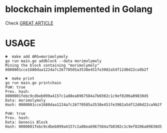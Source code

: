 # blockchain implemented in Golang
Check [GREAT ARTICLE](https://jeiwan.cc/posts/building-blockchain-in-go-part-1/)

# USAGE
```
☻  make add ARG=morimolymoly
go run main.go addblock --data morimolymoly
Mining the block containing "morimolymoly"
0000001cce1680daa1224a7c26770505a3538e451fe3982a5df12d0d22ca9b2f

☻  make print 
go run main.go printchain
PoW: true
Prev. hash: 0000001febc9cdbeb099a4157c1a88ea6967584a7b0302c1c9ef8206a09830d5
Data: morimolymoly
Hash: 0000001cce1680daa1224a7c26770505a3538e451fe3982a5df12d0d22ca9b2f

PoW: true
Prev. hash: 
Data: Genesis Block
Hash: 0000001febc9cdbeb099a4157c1a88ea6967584a7b0302c1c9ef8206a09830d5
```
